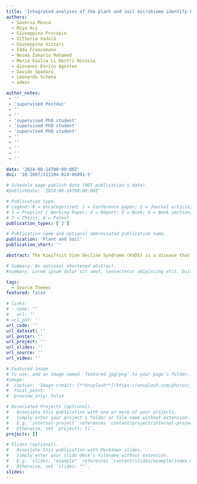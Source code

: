 ```yaml
---
title: 'Integrated analyses of the plant and soil microbiome identify Phytopythium vexans as agent of the Kiwifruit Vine Decline Syndrome'
authors:
  - Saveria Mosca
  - Miya Aci
  - Giuseppina Procopio
  - Vittoria Vadalà
  - Giuseppina Vizzari
  - Edda Francomano
  - Nesma Zakaria Mohamed
  - Maria Giulia Li Destri Nicosia
  - Giovanni Enrico Agosteo
  - Davide Spadaro
  - Leonardo Schena
  - admin

author_notes:
 - ''
 - 'supervised Postdoc'
 - ''
 - ''
 - 'supervised PhD student'
 - 'supervised PhD student'
 - 'supervised PhD student'
 - ''
 - ''
 - ''
 - ''
 - ''

date: '2024-08-14T00:00:00Z'
doi: '10.1007/s11104-024-06891-5'

# Schedule page publish date (NOT publication's date).
#publishDate: '2024-08-14T00:00:00Z'

# Publication type.
# Legend: 0 = Uncategorized; 1 = Conference paper; 2 = Journal article;
# 3 = Preprint / Working Paper; 4 = Report; 5 = Book; 6 = Book section;
# 7 = Thesis; 8 = Patent
publication_types: ['2']

# Publication name and optional abbreviated publication name.
publication: 'Plant and Soil'
publication_short: ''

abstract: The Kiwifruit Vine Decline Syndrome (KVDS) is a disease that is currently a challenge for kiwifruit production in Italy, and it is spreading in new production areas. However, the causal agent of this syndrome has not been clearly identified, and we still know little about the overall effects of KVDS on the interactions between the host plant and its microbiome. In this study, we combined metabarcoding and targeted isolation (leaf baiting) to characterize the changes in the rhizosphere and root microbiomes associated with symptoms of KVDS. Our results suggest that KVDS has little impact on the bacterial, fungal, and oomycete communities associated with soil and roots, and we detected weak signatures of potential dysbiosis. On the other hand, we found a consistent association of the oomycete Phytopythium vexans with samples from plants symptomatic to KVDS, which matches the nucleotide sequences of the isolates obtained through baiting and, partially, the isolates from previous studies. While our results support the idea that P. vexans might be the major candidate agent of KVDS, there are still several unanswered questions that need to be addressed before being able to provide effective solutions to this emerging challenge in kiwifruit production.

# Summary. An optional shortened abstract.
#summary: Lorem ipsum dolor sit amet, consectetur adipiscing elit. Duis posuere tellus ac convallis placerat. Proin tincidunt magna sed ex sollicitudin condimentum.

tags:
  - Source Themes
featured: false

# links:
# - name: ""
#   url: ""
# url_pdf: ''
url_code: ''
url_dataset: ''
url_poster: ''
url_project: ''
url_slides: ''
url_source: ''
url_video: ''

# Featured image
# To use, add an image named `featured.jpg/png` to your page's folder.
#image:
#  caption: 'Image credit: [**Unsplash**](https://unsplash.com/photos/jdD8gXaTZsc)'
#  focal_point: ''
#  preview_only: false

# Associated Projects (optional).
#   Associate this publication with one or more of your projects.
#   Simply enter your project's folder or file name without extension.
#   E.g. `internal-project` references `content/project/internal-project/index.md`.
#   Otherwise, set `projects: []`.
projects: []

# Slides (optional).
#   Associate this publication with Markdown slides.
#   Simply enter your slide deck's filename without extension.
#   E.g. `slides: "example"` references `content/slides/example/index.md`.
#   Otherwise, set `slides: ""`.
slides:
---
```

